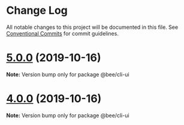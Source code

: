 # Change Log

All notable changes to this project will be documented in this file.
See [Conventional Commits](https://conventionalcommits.org) for commit guidelines.

# [5.0.0](https://github.com/wengpengfei/bee-cli/compare/v4.0.0...v5.0.0) (2019-10-16)

**Note:** Version bump only for package @bee/cli-ui






# [4.0.0](https://github.com/wengpengfei/bee-cli/compare/v3.0.0...v4.0.0) (2019-10-16)

**Note:** Version bump only for package @bee/cli-ui
